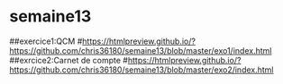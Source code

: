 # semaine13
##exercice1:QCM
#https://htmlpreview.github.io/?https://github.com/chris36180/semaine13/blob/master/exo1/index.html
##exrcice2:Carnet de compte
#https://htmlpreview.github.io/?https://github.com/chris36180/semaine13/blob/master/exo2/index.html
